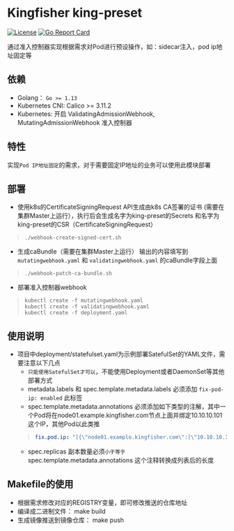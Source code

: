 # Kingfisher king-preset
[![License](https://img.shields.io/badge/license-Apache%202-4EB1BA.svg)](https://www.apache.org/licenses/LICENSE-2.0.html)
[![Go Report Card](https://goreportcard.com/badge/github.com/open-kingfisher/king-preset)](https://goreportcard.com/report/github.com/open-kingfisher/king-preset)

通过准入控制器实现根据需求对Pod进行预设操作，如：sidecar注入，pod ip地址固定等

## 依赖

- Golang： `Go >= 1.13`
- Kubernetes CNI: Calico >= 3.11.2
- Kubernetes: 开启 ValidatingAdmissionWebhook, MutatingAdmissionWebhook 准入控制器

## 特性

实现`Pod IP地址固定`的需求，对于需要固定IP地址的业务可以使用此模块部署

## 部署

* 使用k8s的CertificateSigningRequest API生成由k8s CA签署的证书 (需要在集群Master上运行），执行后会生成名字为king-preset的Secrets
和名字为king-preset的CSR（CertificateSigningRequest）
>```shell
>./webhook-create-signed-cert.sh
>```
* 生成caBundle（需要在集群Master上运行） 输出的内容填写到 `mutatingwebhook.yaml` 和 `validatingwebhook.yaml` 的caBundle字段上面
>```shell
>./webhook-patch-ca-bundle.sh
>```
* 部署准入控制器webhook
>```shell
>kubectl create -f mutatingwebhook.yaml
>kubectl create -f validatingwebhook.yaml
>kubectl create -f deployment.yaml
>```

## 使用说明

* 项目中deployment/statefulset.yaml为示例部署SatefulSet的YAML文件，需要注意以下几点
    * `只能使用SatefulSet才可以`，不能使用Deployment或者DaemonSet等其他部署方式
    * metadata.labels 和 spec.template.metadata.labels 必须添加 `fix-pod-ip: enabled` 此标签
    * spec.template.metadata.annotations 必须添加如下类型的注解，其中一个Pod将在node01.example.kingfisher.com节点上面并绑定10.10.10.101这个IP，其他Pod以此类推
    >```yaml
    >fix.pod.ip: "[{\"node01.example.kingfisher.com\":[\"10.10.10.101\"]},{\"node002.example.kingfisher.com\":[\"10.10.10.102\"]},{\"node003.example.kingfisher.com\":[\"10.10.10.103\"]}]"
    >```
   * spec.replicas 副本数量必须`小于等于` spec.template.metadata.annotations 这个注释转换成列表后的长度

## Makefile的使用

- 根据需求修改对应的REGISTRY变量，即可修改推送的仓库地址
- 编译成二进制文件： make build
- 生成镜像推送到镜像仓库： make push


